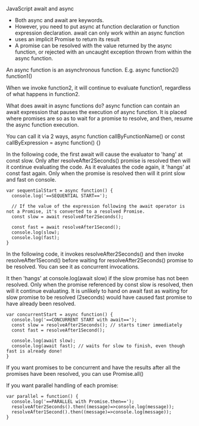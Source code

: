 JavaScript await and async

- Both async and await are keywords. 
- However, you need to put async at function declaration or function expression declaration. await can only work within an async function
- uses an implicit Promise to return its result
- A promise can be resolved with the value returned by the async function, or rejected with an uncaught exception thrown from within the async function.

An async function is an asynchronous function. 
E.g.
async function2()
function1()

When we invoke function2, it will continue to evaluate function1, regardless of what happens in function2.

What does await in async functions do?
async function can contain an await expression that pauses the execution of async function. It is placed where promises are so as to wait for a promise to resolve, and then, resume the async function execution.

You can call it via 2 ways, 
async function callByFunctionName()
or
const callByExpression = async function() {}

In the following code, the first await will cause the evaluator to 'hang' at const slow.
Only after resolveAfter2Seconds() promise is resolved then will it continue evaluating the code.
As it evaluates the code again, it 'hangs' at const fast again.
Only when the promise is resolved then will it print slow and fast on console.
```
var sequentialStart = async function() {
  console.log('==SEQUENTIAL START==');

  // If the value of the expression following the await operator is not a Promise, it's converted to a resolved Promise.
  const slow = await resolveAfter2Seconds();

  const fast = await resolveAfter1Second();
  console.log(slow);
  console.log(fast);
}
```

In the following code, 
it invokes resolveAfter2Seconds() and then invoke resolveAfter1Second() before waiting for resolveAfter2Seconds() promise to be resolved. You can see it as concurrent invocations.

It then 'hangs' at console.log(await slow) if the slow promise has not been resolved.
Only when the promise referenced by const slow is resolved, then will it continue evaluating.
It is unlikely to hand on await fast as waiting for slow promise to be resolved (2seconds) would have caused fast promise to have already been resolved.
```
var concurrentStart = async function() {
  console.log('==CONCURRENT START with await==');
  const slow = resolveAfter2Seconds(); // starts timer immediately
  const fast = resolveAfter1Second();

  console.log(await slow);
  console.log(await fast); // waits for slow to finish, even though fast is already done!
}
```

If you want promises to be concurrent and have the results after all the promises have been resolved, you can use Promise.all()

If you want parallel handling of each promise:
```
var parallel = function() {
  console.log('==PARALLEL with Promise.then==');
  resolveAfter2Seconds().then((message)=>console.log(message));
  resolveAfter1Second().then((message)=>console.log(message));
}
```
